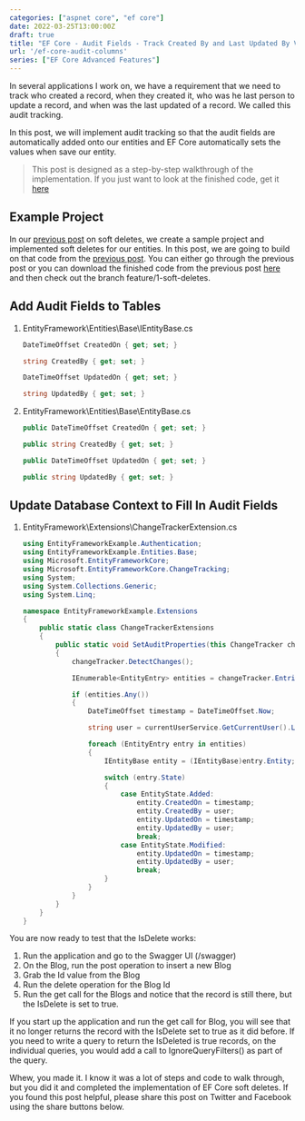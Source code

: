 ```yaml
---
categories: ["aspnet core", "ef core"]
date: 2022-03-25T13:00:00Z
draft: true
title: "EF Core - Audit Fields - Track Created By and Last Updated By Values Automatically"
url: '/ef-core-audit-columns'
series: ["EF Core Advanced Features"]
---
```


In several applications I work on, we have a requirement that we need to track who created a record, when they created it, who was he last person to update a record, and when was the last updated of a record. We called this audit tracking.

In this post, we will implement audit tracking so that the audit fields are automatically added onto our entities and EF Core automatically sets the values when save our entity.

<!--more-->

> This post is designed as a step-by-step walkthrough of the implementation. If you just want to look at the finished code, get it [here](https://github.com/digitaldrummerj/efcore-examples/tree/feature/2-audit-fields)

## Example Project

In our [previous post](/ef-core-soft-deletes) on soft deletes, we create a sample project and implemented soft deletes for our entities.  In this post, we are going to build on that code from the [previous post](/ef-core-soft-deletes).  You can either go through the previous post or you can download the finished code from the previous post [here](https://github.com/digitaldrummerj/efcore-examples/tree/feature/1-soft-deletes) and then check out the branch feature/1-soft-deletes.

## Add Audit Fields to Tables

1. EntityFramework\Entities\Base\IEntityBase.cs

    ```csharp
    DateTimeOffset CreatedOn { get; set; }

    string CreatedBy { get; set; }

    DateTimeOffset UpdatedOn { get; set; }

    string UpdatedBy { get; set; }
    ```

1. EntityFramework\Entities\Base\EntityBase.cs

    ```csharp
    public DateTimeOffset CreatedOn { get; set; }

    public string CreatedBy { get; set; }

    public DateTimeOffset UpdatedOn { get; set; }

    public string UpdatedBy { get; set; }
    ```

## Update Database Context to Fill In Audit Fields

1. EntityFramework\Extensions\ChangeTrackerExtension.cs

    ```csharp
    using EntityFrameworkExample.Authentication;
    using EntityFrameworkExample.Entities.Base;
    using Microsoft.EntityFrameworkCore;
    using Microsoft.EntityFrameworkCore.ChangeTracking;
    using System;
    using System.Collections.Generic;
    using System.Linq;

    namespace EntityFrameworkExample.Extensions
    {
        public static class ChangeTrackerExtensions
        {
            public static void SetAuditProperties(this ChangeTracker changeTracker, ICurrentUserService currentUserService)
            {
                changeTracker.DetectChanges();

                IEnumerable<EntityEntry> entities = changeTracker.Entries().Where(t => t.Entity is IEntityBase && (t.State == EntityState.Added || t.State == EntityState.Modified));

                if (entities.Any())
                {
                    DateTimeOffset timestamp = DateTimeOffset.Now;

                    string user = currentUserService.GetCurrentUser().LoginName;

                    foreach (EntityEntry entry in entities)
                    {
                        IEntityBase entity = (IEntityBase)entry.Entity;

                        switch (entry.State)
                        {
                            case EntityState.Added:
                                entity.CreatedOn = timestamp;
                                entity.CreatedBy = user;
                                entity.UpdatedOn = timestamp;
                                entity.UpdatedBy = user;
                                break;
                            case EntityState.Modified:
                                entity.UpdatedOn = timestamp;
                                entity.UpdatedBy = user;
                                break;
                        }
                    }
                }
            }
        }
    }

    ```

You are now ready to test that the IsDelete works:

1. Run the application and go to the Swagger UI (/swagger)
1. On the Blog,  run the post operation to insert a new Blog
1. Grab the Id value from the Blog
1. Run the delete operation for the Blog Id
1. Run the get call for the Blogs and notice that the record is still there, but the IsDelete is set to true.


If you start up the application and run the get call for Blog, you will see that it no longer returns the record with the IsDelete set to true as it did before. If you need to write a query to return the IsDeleted is true records, on the individual queries, you would add a call to IgnoreQueryFilters() as part of the query.

Whew, you made it. I know it was a lot of steps and code to walk through, but you did it and completed the implementation of EF Core soft deletes. If you found this post helpful, please share this post on Twitter and Facebook using the share buttons below.

